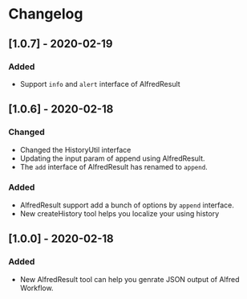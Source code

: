 Changelog
===
## [1.0.7] - 2020-02-19
### Added
- Support `info` and `alert` interface of AlfredResult

## [1.0.6] - 2020-02-18
### Changed
- Changed the HistoryUtil interface
- Updating the input param of append using AlfredResult.
- The `add` interface of AlfredResult has renamed to `append`.

### Added
- AlfredResult support add a bunch of options by `append` interface.
- New createHistory tool helps you localize your using history

## [1.0.0] - 2020-02-18
### Added
- New AlfredResult tool can help you genrate JSON output of Alfred Workflow.